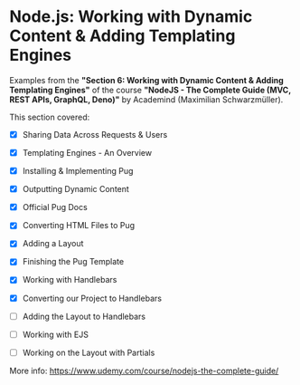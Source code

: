 # Node.js: Working with Dynamic Content & Adding Templating Engines

Examples from the **"Section 6: Working with Dynamic Content & Adding Templating Engines"** of the course **"NodeJS - The Complete Guide (MVC, REST APIs, GraphQL, Deno)"** by Academind (Maximilian Schwarzmüller).

This section covered:

- [x] Sharing Data Across Requests & Users
- [x] Templating Engines - An Overview
- [x] Installing & Implementing Pug
- [x] Outputting Dynamic Content
- [x] Official Pug Docs
- [x] Converting HTML Files to Pug
- [x] Adding a Layout
- [x] Finishing the Pug Template
- [x] Working with Handlebars
- [x] Converting our Project to Handlebars
- [ ] Adding the Layout to Handlebars
- [ ] Working with EJS
- [ ] Working on the Layout with Partials


More info: https://www.udemy.com/course/nodejs-the-complete-guide/

